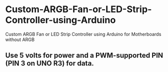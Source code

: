 # Custom-ARGB-Fan-or-LED-Strip-Controller-using-Arduino
Custom ARGB Fan or LED Strip Controller using Arduino for Motherboards without ARGB


Use 5 volts for power and a PWM-supported PIN (PIN 3 on UNO R3) for data.
-----------------------------------------------------------------------
